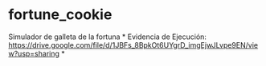 # fortune_cookie
Simulador de galleta de la fortuna
*
Evidencia de Ejecución: https://drive.google.com/file/d/1JBFs_8BpkOt6UYgrD_imgEjwJLvpe9EN/view?usp=sharing
*

